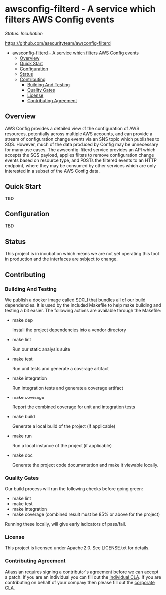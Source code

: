 <a id="markdown-awsconfig-filterd---a-service-which-filters-aws-config-events" name="awsconfig-filterd---a-service-which-filters-aws-config-events"></a>
# awsconfig-filterd - A service which filters AWS Config events

*Status: Incubation*

<https://github.com/asecurityteam/awsconfig-filterd>

<!-- TOC -->

- [awsconfig-filterd - A service which filters AWS Config events](#awsconfig-filterd---a-service-which-filters-aws-config-events)
    - [Overview](#overview)
    - [Quick Start](#quick-start)
    - [Configuration](#configuration)
    - [Status](#status)
    - [Contributing](#contributing)
        - [Building And Testing](#building-and-testing)
        - [Quality Gates](#quality-gates)
        - [License](#license)
        - [Contributing Agreement](#contributing-agreement)

<!-- /TOC -->

<a id="markdown-overview" name="overview"></a>
## Overview

AWS Config provides a detailed view of the configuration of AWS resources, potentially across
multiple AWS accounts, and can provide a stream of configuration change events via an SNS topic
which publishes to SQS. However, much of the data produced by Config may be unnecessary for many
use cases. The awsconfig-filterd service provides an API which accepts the SQS payload, applies
filters to remove configuration change events based on resource type, and POSTs the filtered
events to an HTTP endpoint, where they may be consumed by other services which are only
interested in a subset of the AWS Config data.

<a id="markdown-quick-start" name="quick-start"></a>
## Quick Start

TBD

<a id="markdown-configuration" name="configuration"></a>
## Configuration

TBD

<a id="markdown-status" name="status"></a>
## Status

This project is in incubation which means we are not yet operating this tool in production
and the interfaces are subject to change.

<a id="markdown-contributing" name="contributing"></a>
## Contributing

<a id="markdown-building-and-testing" name="building-and-testing"></a>
### Building And Testing

We publish a docker image called [SDCLI](https://github.com/asecurityteam/sdcli) that
bundles all of our build dependencies. It is used by the included Makefile to help make
building and testing a bit easier. The following actions are available through the Makefile:

-   make dep

    Install the project dependencies into a vendor directory

-   make lint

    Run our static analysis suite

-   make test

    Run unit tests and generate a coverage artifact

-   make integration

    Run integration tests and generate a coverage artifact

-   make coverage

    Report the combined coverage for unit and integration tests

-   make build

    Generate a local build of the project (if applicable)

-   make run

    Run a local instance of the project (if applicable)

-   make doc

    Generate the project code documentation and make it viewable
    locally.

<a id="markdown-quality-gates" name="quality-gates"></a>
### Quality Gates

Our build process will run the following checks before going green:

-   make lint
-   make test
-   make integration
-   make coverage (combined result must be 85% or above for the project)

Running these locally, will give early indicators of pass/fail.

<a id="markdown-license" name="license"></a>
### License

This project is licensed under Apache 2.0. See LICENSE.txt for details.

<a id="markdown-contributing-agreement" name="contributing-agreement"></a>
### Contributing Agreement

Atlassian requires signing a contributor's agreement before we can accept a
patch. If you are an individual you can fill out the
[individual CLA](https://na2.docusign.net/Member/PowerFormSigning.aspx?PowerFormId=3f94fbdc-2fbe-46ac-b14c-5d152700ae5d).
If you are contributing on behalf of your company then please fill out the
[corporate CLA](https://na2.docusign.net/Member/PowerFormSigning.aspx?PowerFormId=e1c17c66-ca4d-4aab-a953-2c231af4a20b).
